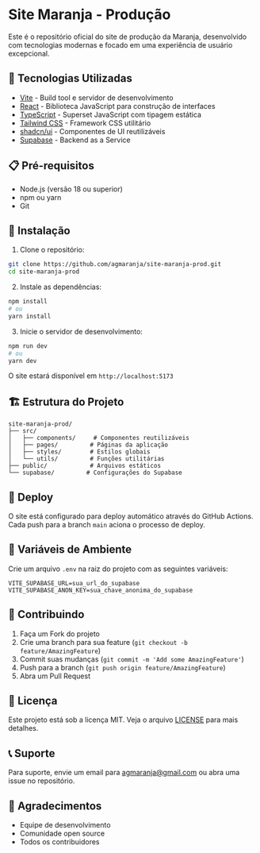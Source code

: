 # Site Maranja - Produção

Este é o repositório oficial do site de produção da Maranja, desenvolvido com tecnologias modernas e focado em uma experiência de usuário excepcional.

## 🚀 Tecnologias Utilizadas

- [Vite](https://vitejs.dev/) - Build tool e servidor de desenvolvimento
- [React](https://reactjs.org/) - Biblioteca JavaScript para construção de interfaces
- [TypeScript](https://www.typescriptlang.org/) - Superset JavaScript com tipagem estática
- [Tailwind CSS](https://tailwindcss.com/) - Framework CSS utilitário
- [shadcn/ui](https://ui.shadcn.com/) - Componentes de UI reutilizáveis
- [Supabase](https://supabase.com/) - Backend as a Service

## 📋 Pré-requisitos

- Node.js (versão 18 ou superior)
- npm ou yarn
- Git

## 🔧 Instalação

1. Clone o repositório:
```bash
git clone https://github.com/agmaranja/site-maranja-prod.git
cd site-maranja-prod
```

2. Instale as dependências:
```bash
npm install
# ou
yarn install
```

3. Inicie o servidor de desenvolvimento:
```bash
npm run dev
# ou
yarn dev
```

O site estará disponível em `http://localhost:5173`

## 🏗️ Estrutura do Projeto

```
site-maranja-prod/
├── src/
│   ├── components/     # Componentes reutilizáveis
│   ├── pages/         # Páginas da aplicação
│   ├── styles/        # Estilos globais
│   └── utils/         # Funções utilitárias
├── public/            # Arquivos estáticos
└── supabase/         # Configurações do Supabase
```

## 🚀 Deploy

O site está configurado para deploy automático através do GitHub Actions. Cada push para a branch `main` aciona o processo de deploy.

## 🔐 Variáveis de Ambiente

Crie um arquivo `.env` na raiz do projeto com as seguintes variáveis:

```env
VITE_SUPABASE_URL=sua_url_do_supabase
VITE_SUPABASE_ANON_KEY=sua_chave_anonima_do_supabase
```

## 🤝 Contribuindo

1. Faça um Fork do projeto
2. Crie uma branch para sua feature (`git checkout -b feature/AmazingFeature`)
3. Commit suas mudanças (`git commit -m 'Add some AmazingFeature'`)
4. Push para a branch (`git push origin feature/AmazingFeature`)
5. Abra um Pull Request

## 📝 Licença

Este projeto está sob a licença MIT. Veja o arquivo [LICENSE](LICENSE) para mais detalhes.

## 📞 Suporte

Para suporte, envie um email para agmaranja@gmail.com ou abra uma issue no repositório.

## 🙏 Agradecimentos

- Equipe de desenvolvimento
- Comunidade open source
- Todos os contribuidores
